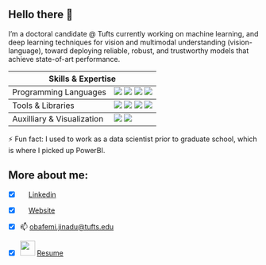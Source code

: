 ## Hello there 👋

I’m a doctoral candidate @ Tufts currently working on machine learning, and deep learning techniques for vision and multimodal understanding (vision-language), toward deploying reliable, robust, and trustworthy models that achieve state-of-art performance. 


<table>
  <tr>
    <th colspan="2"> Skills & Expertise </th>
  </tr>
  <tbody>
        <tr>
            <td rowspan=4>Programming Languages</td>
            <td rowspan=2><img src="https://img.shields.io/badge/python-3670A0?style=for-the-badge&logo=python&logoColor=ffdd54"> <img src="https://img.shields.io/badge/c-%2300599C.svg?style=for-the-badge&logo=c&logoColor=white"> <img src="https://img.shields.io/badge/c++-%2300599C.svg?style=for-the-badge&logo=c%2B%2B&logoColor=white">  <img src="https://img.shields.io/badge/cuda-000000.svg?style=for-the-badge&logo=nVIDIA&logoColor=green"> </td>
  <tbody>
        <tr>
            <td rowspan=4>Tools & Libraries </td>
            <td rowspan=2><img src="https://img.shields.io/badge/PyTorch-%23EE4C2C.svg?style=for-the-badge&logo=PyTorch&logoColor=white"> <img src="https://img.shields.io/badge/TensorFlow-%23FF6F00.svg?style=for-the-badge&logo=TensorFlow&logoColor=white"> <img src="https://img.shields.io/badge/-HuggingFace-FDEE21?style=for-the-badge&logo=HuggingFace&logoColor=black"> <img src="https://img.shields.io/badge/docker-%230db7ed.svg?style=for-the-badge&logo=docker&logoColor=white"> </td>
   <tbody>
        <tr>
            <td rowspan=4>Auxilliary & Visualization </td>
            <td rowspan=2><img src="https://img.shields.io/badge/Matplotlib-%23ffffff.svg?style=for-the-badge&logo=Matplotlib&logoColor=black"> <img src="https://img.shields.io/badge/power_bi-F2C811?style=for-the-badge&logo=powerbi&logoColor=black"> </td>
 
</table>

⚡ Fun fact: I used to work as a data scientist prior to graduate school, which is where I picked up PowerBI.

## More about me:

  - [x] <img src="https://github.com/user-attachments/assets/90030df6-054e-448b-962f-985e9faa9370" width="13"> [Linkedin](https://www.linkedin.com/in/obafemi-jinadu/)
  - [x] <img src="https://github.com/user-attachments/assets/d9949cd6-f45b-4294-80a4-d1751894b8d6" width="13"> [Website](https://femi-jinadu.github.io/) 
 - [x] 📫 [obafemi.jinadu@tufts.edu](obafemi.jinadu@tufts.edu)
 - [x]  <img src="https://img.shields.io/badge/My-CV-critical" width="30">   [Resume](https://github.com/Obafemi-Jinadu/Obafemi-Jinadu/blob/32a24862638988f4cc7ad3ff80393708d6b932c5/resume_updated1.pdf)


<!--
**Obafemi-Jinadu/Obafemi-Jinadu** is a ✨ _special_ ✨ repository because its `README.md` (this file) appears on your GitHub profile.

Here are some ideas to get you started:

- 🔭 I’m currently working on ...
- 🌱 I’m currently learning ...
- 👯 I’m looking to collaborate on ...
- 🤔 I’m looking for help with ...
- 💬 Ask me about ...
- 📫 How to reach me: ...
- 😄 Pronouns: ...
- ⚡ Fun fact: ...
-->
